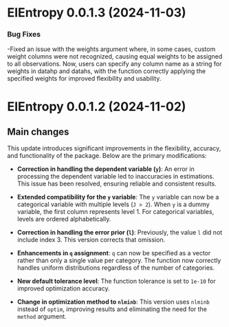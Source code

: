 # EIEntropy 0.0.1.3 (2024-11-03)

### Bug Fixes

-Fixed an issue with the weights argument where, in some cases, custom weight columns were not recognized, causing equal weights to be assigned to all observations. Now, users can specify any column name as a string for weights in datahp and datahs, with the function correctly applying the specified weights for improved flexibility and usability.

# EIEntropy 0.0.1.2 (2024-11-02)

## Main changes

This update introduces significant improvements in the flexibility, accuracy, and functionality of the package. Below are the primary modifications:

-   **Correction in handling the dependent variable (`y`)**: An error in processing the dependent variable led to inaccuracies in estimations. This issue has been resolved, ensuring reliable and consistent results.

-   **Extended compatibility for the `y` variable**: The `y` variable can now be a categorical variable with multiple levels (`J > 2`). When `y` is a dummy variable, the first column represents level 1. For categorical variables, levels are ordered alphabetically.

-   **Correction in handling the error prior (`l`)**: Previously, the value `l` did not include index 3. This version corrects that omission.

-   **Enhancements in `q` assignment**: `q` can now be specified as a vector rather than only a single value per category. The function now correctly handles uniform distributions regardless of the number of categories.

-   **New default tolerance level**: The function tolerance is set to `1e-10` for improved optimization accuracy.

-   **Change in optimization method to `nlminb`**: This version uses `nlminb` instead of `optim`, improving results and eliminating the need for the `method` argument.
